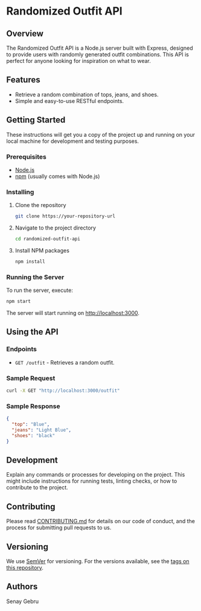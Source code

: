 
# Randomized Outfit API

## Overview
The Randomized Outfit API is a Node.js server built with Express, designed to provide users with randomly generated outfit combinations. This API is perfect for anyone looking for inspiration on what to wear. 

## Features
- Retrieve a random combination of tops, jeans, and shoes.
- Simple and easy-to-use RESTful endpoints.

## Getting Started

These instructions will get you a copy of the project up and running on your local machine for development and testing purposes.

### Prerequisites

- [Node.js](https://nodejs.org/en/)
- [npm](https://www.npmjs.com/) (usually comes with Node.js)

### Installing

1. Clone the repository
   ```sh
   git clone https://your-repository-url
   ```
2. Navigate to the project directory
   ```sh
   cd randomized-outfit-api
   ```
3. Install NPM packages
   ```sh
   npm install
   ```

### Running the Server

To run the server, execute:

```sh
npm start
```

The server will start running on [http://localhost:3000](http://localhost:3000).

## Using the API

### Endpoints

- `GET /outfit` - Retrieves a random outfit.

### Sample Request

```sh
curl -X GET "http://localhost:3000/outfit"
```

### Sample Response

```json
{
  "top": "Blue",
  "jeans": "Light Blue",
  "shoes": "black"
}
```

## Development

Explain any commands or processes for developing on the project. This might include instructions for running tests, linting checks, or how to contribute to the project.

## Contributing

Please read [CONTRIBUTING.md](#) for details on our code of conduct, and the process for submitting pull requests to us.

## Versioning

We use [SemVer](http://semver.org/) for versioning. For the versions available, see the [tags on this repository](#).

## Authors

Senay Gebru

